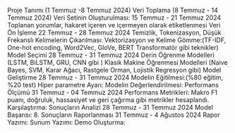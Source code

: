 Proje Tanımı (1 Temmuz -8 Temmuz 2024)
Veri Toplama (8 Temmuz - 14 Temmuz 2024)
Veri Setinin Oluşturulması: 15 Temmuz - 21 Temmuz 2024
Toplanan yorumlar, hakaret içeren ve içermeyen olarak etiketlenmesi
Veri Ön İşleme 22 Temmuz - 28 Temmuz 2024
Temizlik, Tokenizasyon, Düşük Frekanslı Kelimelerin Çıkarılması:
Vektorizasyon ve Kelime Gömme:(TF-IDF, One-hot encoding, Word2Vec, GloVe, BERT Transformatör gibi teknikler)
Model Seçimi 28 Temmuz - 31 Temmuz 2024
Derin Öğrenme Modelleri (LSTM, BiLSTM, GRU, CNN gibi )
Klasik Makine Öğrenmesi Modelleri (Naive Bayes, SVM, Karar Ağacı, Rastgele Orman, Lojistik Regresyon gibi) 
Model Geliştirme 28 Temmuz - 31 Temmuz 2024
Modelin Eğitilmesi:(%80 eğitim, %20 test)
Hiper parametre Ayarı:
Modelin Değerlendirilmesi:
Performans Ölçümü 31 Temmuz - 04 Temmuz 2024
Performans Metrikleri:
Makro F1 puanı, doğruluk, hassasiyet ve geri çağırma gibi metrikler hesaplandı.
Karşılaştırma:
Sonuçların Analizi 28 Temmuz - 31 Temmuz 2024
Model Başarısı:
8. Sonuçların Raporlanması 31 Temmuz - 4 Ağustos 2024
Rapor Yazımı:
Sunum Yazımı:
Demo Oluşturma:
